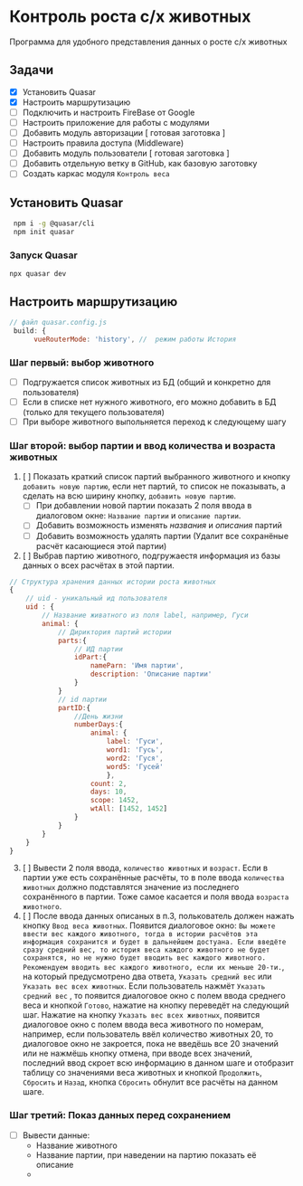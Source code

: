 # Контроль роста с/х животных
Программа для удобного представления данных о росте с/х животных
## Задачи
- [x] Установить Quasar
- [x] Настроить маршрутизацию
- [ ] Подключить и настроить FireBase от Google
- [ ] Настроить приложение для работы с модулями
- [ ] Добавить модуль авторизации [ готовая заготовка ]
- [ ] Настроить правила доступа (Middleware)
- [ ] Добавить модуль пользователи [ готовая заготовка ]
- [ ] Добавить отдельную ветку в GitHub, как базовую заготовку
- [ ] Создать каркас модуля `Контроль веса`

## Установить Quasar

```bash
 npm i -g @quasar/cli
 npm init quasar
```
### Запуск Quasar

```
npx quasar dev
```


## Настроить маршрутизацию

```js
// файл quasar.config.js
 build: {
      vueRouterMode: 'history', //  режим работы История
```
### Шаг первый: выбор животного

- [ ]  Подгружается список животных из БД (общий и конкретно для пользователя)
- [ ]  Если в списке нет нужного животного, его можно добавить в БД (только для текущего пользователя)
- [ ]  При выборе животного выпольняется переход к следующему шагу

### Шаг второй: выбор партии и ввод количества и возраста животных

1. [ ] Показать краткий список партий выбранного животного и кнопку `добавить новую партию`, если нет партий, то список не показывать, а сделать на всю ширину кнопку, `добавить новую партию`.
    - [ ] При добавлении новой партии показать 2 поля ввода в диалоговом окне: `Название партии` и `описание партии`.
    - [ ] Добавить возможность изменять _названия_ и _описания_ партий
    - [ ] Добавить возможность удалять партии (Удалит все сохранёные расчёт касающиеся этой партии)
2. [ ] Выбрав партию животного, подгружаестя информация из базы данных о всех расчётах в этой партии.

```js
// Структура хранения данных истории роста животных
{
    // uid - уникальный ид пользователя
    uid : {
        // Название живатного из поля label, например, Гуси
        animal: {
            // Дириктория партий истории
            parts:{
                // ИД партии
                idPart:{
                    nameParn: 'Имя партии',
                    description: 'Описание партии'
                }
            }
            // id партии
            partID:{
                //День жизни
                numberDays:{
                    animal: {
                        label: 'Гуси',
                        word1: 'Гусь',
                        word2: 'Гуся',
                        word5: 'Гусей'
                        },
                    count: 2,
                    days: 10,
                    scope: 1452,
                    wtAll: [1452, 1452]
                }
            }
        }
    }
}

```

3. [ ] Вывести 2 поля ввода, `количество животных` и `возраст`. Если в партии уже есть сохранённые расчёты, то в поле ввода `количества животных` должно подставлятся значение из последнего сохранённого в партии. Тоже самое касается и поля ввода `возраста животного`.
4. [ ] После ввода данных описаных в п.3, полькователь должен нажать кнопку `Ввод веса животных`. Появится диалоговое окно: `Вы можете ввести вес каждого животного, тогда в истории расчётов эта информация сохранится и будет в дальнейшем достуана. Если введёте сразу средний вес, то история веса каждого животного не будет сохранятся, но не нужно будет вводить вес каждого животного. Рекомендуем вводить вес каждого животного, если их меньше 20-ти.`, на который предусмотрено два ответа, `Указать средний вес` или `Указать вес всех животных`. Если пользователь нажмёт `Указать средний вес` , то появится диалоговое окно с полем ввода среднего веса и кнопкой `Готово`, нажатие на кнопку  переведёт на следующий шаг. Нажатие на кнопку `Указать вес всех животных`, появится диалоговое окно с полем ввода веса животного по номерам, например, если пользователь ввёл количество животных 20, то диалоговое окно не закроется, пока не введёшь все 20 значений или не нажмёшь кнопку отмена, при вводе всех значений, последний ввод скроет всю информацию в данном шаге и отобразит таблицу со значениями веса животных и кнопкой `Продолжить`, `Сбросить` и `Назад`, кнопка `Сбросить` обнулит все расчёты на данном шаге.

### Шаг третий: Показ данных перед сохранением

- [ ] Вывести данные:
    * Название животного
    * Название партии, при наведении на партию показать её описание
    *

